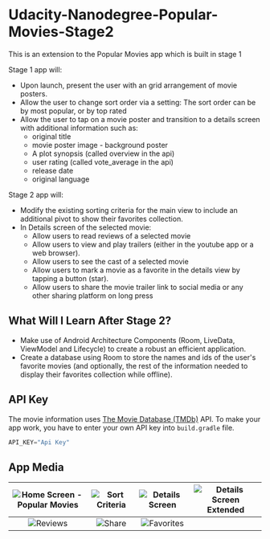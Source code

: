 # Udacity-Nanodegree-Popular-Movies-Stage2
 This is an extension to the Popular Movies app which is built in stage 1

 Stage 1 app will:

 - Upon launch, present the user with an grid arrangement of movie posters.
 - Allow the user to change sort order via a setting: The sort order can be by most popular, or by top rated
 - Allow the user to tap on a movie poster and transition to a details screen with additional information such as:
   - original title
   - movie poster image - background poster
   - A plot synopsis (called overview in the api)
   - user rating (called vote_average in the api)
   - release date
   - original language
   
 Stage 2 app will:
 
 - Modify the existing sorting criteria for the main view to include an additional pivot to show their favorites collection.
 - In Details screen of the selected movie:
    - Allow users to read reviews of a selected movie
    - Allow users to view and play trailers (either in the youtube app or a web browser).
    - Allow users to see the cast of a selected movie
    - Allow users to mark a movie as a favorite in the details view by tapping a button (star).
    - Allow users to share the movie trailer link to social media or any other sharing platform on long press
   
## What Will I Learn After Stage 2?
 - Make use of Android Architecture Components (Room, LiveData, ViewModel and Lifecycle) to create a robust an efficient application.
 - Create a database using Room to store the names and ids of the user's favorite movies (and optionally, the rest of the information needed to display their favorites collection while offline).

## API Key
The movie information uses [The Movie Database (TMDb)](https://www.themoviedb.org/documentation/api) API.
To make your app work, you have to enter your own API key into `build.gradle` file.

```build.gradle (app)
API_KEY="Api Key"
```
## App Media

| ![Home Screen - Popular Movies](https://s8.postimg.cc/e9f8u4evp/Screen_Shot_2018-08-28_at_12.12.09_AM.png) | ![Sort Criteria](https://i.postimg.cc/nzyxDn3D/Screen-Shot-2018-11-13-at-10-56-44-AM.png)| ![Details Screen](https://i.postimg.cc/DyCskD0X/Screen-Shot-2018-11-13-at-10-53-01-AM.png) | ![Details Screen Extended](https://i.postimg.cc/9MtRxgsz/Screen-Shot-2018-11-13-at-10-53-24-AM.png) |
|:---:|:---:|:---:|:---:|
| ![Reviews](https://i.postimg.cc/FKSJSHZy/Screen-Shot-2018-11-13-at-10-54-06-AM.png)| ![Share](https://i.postimg.cc/fLhSfQ26/Screen-Shot-2018-11-13-at-10-53-41-AM.png) | ![Favorites](https://i.postimg.cc/T3FDhDr2/Screen-Shot-2018-11-13-at-10-54-34-AM.png) | 

